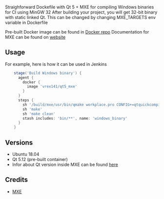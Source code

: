 Straighforward Dockefile with Qt 5 + MXE for compiling Windows binaries for CI using MinGW 32
After building your project, you will get 32-bit binary with static linked Qt. This can be changed by changing MXE_TARGETS env variable in Dockerfile

Pre-built Docker image can be found in [Docker repo](https://hub.docker.com/r/vrex141/qt5_mxe)
Documentation for MXE can be found on [website](https://mxe.cc/)

## Usage
For example, here is how it can be used in Jenkins
```Groovy
    stage('Build Windows binary') {
      agent {
        docker {
          image 'vrex141/qt5_mxe'
        }
      }
      steps {
        sh '/build/mxe/usr/bin/qmake workplace.pro CONFIG+=qtquickcompiler'
        sh 'make'
        sh 'make clean'
        stash includes: 'bin/**', name: 'windows_binary'
      }
    }
```

## Versions
- Ubuntu 18.04
- Qt 5.12 (pre-built container)
- Infor about Qt version inside MXE can be found [here](https://mxe.cc/#packages)

## Credits
- [MXE](https://github.com/mxe/mxe)
